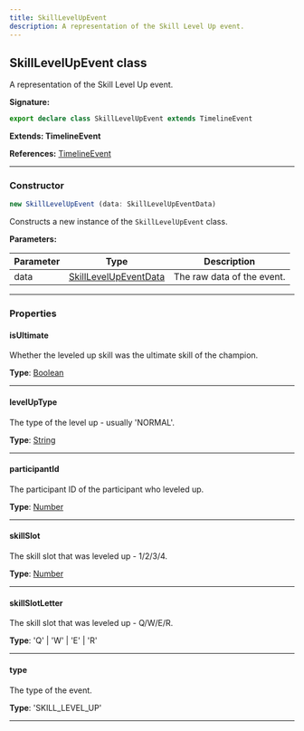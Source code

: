 ```yaml
---
title: SkillLevelUpEvent
description: A representation of the Skill Level Up event.
---
```


## SkillLevelUpEvent class

A representation of the Skill Level Up event.

**Signature:**

```ts
export declare class SkillLevelUpEvent extends TimelineEvent 
```

**Extends: TimelineEvent**

**References:** [TimelineEvent](/api/TimelineEvent.md)

---

### Constructor

```ts
new SkillLevelUpEvent (data: SkillLevelUpEventData)
```

Constructs a new instance of the `SkillLevelUpEvent` class.

**Parameters:**

| Parameter | Type | Description |
| --------- | ---- | ----------- |
| data | [SkillLevelUpEventData](/api/SkillLevelUpEventData.md) | The raw data of the event. |
---

### Properties

#### isUltimate

Whether the leveled up skill was the ultimate skill of the champion.



**Type**: [Boolean](https://developer.mozilla.org/en-US/docs/Web/JavaScript/Reference/Global_Objects/Boolean)

---

#### levelUpType

The type of the level up - usually 'NORMAL'.



**Type**: [String](https://developer.mozilla.org/en-US/docs/Web/JavaScript/Reference/Global_Objects/String)

---

#### participantId

The participant ID of the participant who leveled up.



**Type**: [Number](https://developer.mozilla.org/en-US/docs/Web/JavaScript/Reference/Global_Objects/Number)

---

#### skillSlot

The skill slot that was leveled up - 1/2/3/4.



**Type**: [Number](https://developer.mozilla.org/en-US/docs/Web/JavaScript/Reference/Global_Objects/Number)

---

#### skillSlotLetter

The skill slot that was leveled up - Q/W/E/R.



**Type**: 'Q' \| 'W' \| 'E' \| 'R'

---

#### type

The type of the event.



**Type**: 'SKILL_LEVEL_UP'

---

